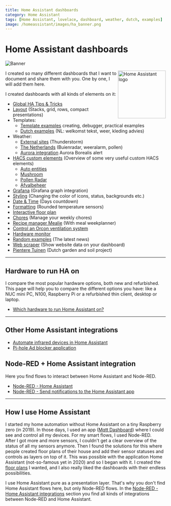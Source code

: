 ```yaml
---
title: Home Assistant dashboards
category: Home Assistant
tags: [Home Assistant, lovelace, dashboard, weather, dutch, examples]
image: /homeassistant/images/ha_banner.png
---
```

# Home Assistant dashboards

![Banner](images/ha_banner.png)

<img style="float:right;height:150px" src="images/home_assistant_logo.png" alt="Home Assistant logo" >

I created so many different dashboards that I want to document and share them with you.
One by one, I will add them here.

I created dashboards with all kinds of elements on it:
* [Global HA Tips & Tricks](homeassistant_tips_tricks)
* [Layout](homeassistant_dashboard_layout) (Stacks, grid, rows, compact presentations)
* Templates:
  * [Template examples](homeassistant_templates) creating, debugger, practical examples 
  * [Dutch examples](homeassistant_dashboard_templates_nl) (NL: welkomst tekst, weer, kleding advies)
* Weather:
  * [External sites](homeassistant_dashboard_weather) (Thunderstorm)
  * [The Netherlands](homeassistant_dashboard_weather_nl) (Buienradar, weeralarm, pollen)
  * [Aurora integration](homeassistant_aurora) Aurora Borealis alert
* [HACS custom elements](homeassistant_dashboard_hacs) (Overview of some very useful custom HACS elements)
  * [Auto entities](homeassistant_dashboard_card_auto-entities)
  * [Mushroom](homeassistant_dashboard_card_mushroom)
  * [Pollen Radar](homeassistant_hacs_kleenex.md)
  * [Afvalbeheer](homeassistant_hacs_afvalbeheer)
* [Grafana](homeassistant_dashboard_grafana) (Grafana graph integration)
* [Styling](homeassistant_dashboard_styling) (Changing the color of icons, status, backgrounds etc.)
* [Date & Time](homeassistant_dashboard_date_time) (Days countdown)
* [Formatting](homeassistant_dashboard_formatting) (Rounded temperature sensors)
* [Interactive floor plan](homeassistant_dashboard_floorplan)
* [Chores](homeassistant_dashboard_chores) (Manage your weekly chores)
* [Recipe manager Mealie](homeassistant_dashboard_mealie) (With meal weekplanner)
* [Control an Orcon ventilation system](../esphome/orcon_mechanic_ventilation)
* [Hardware monitor](homeassistant_hardware_monitor)
* [Random examples](homeassistant_dashboard_examples) (The latest news)
* [Web scraper](homeassistant_web_scraper) (Show website data on your dashboard)
* [Pientere Tuinen](homeassistant_dashboard_pientere_tuinen) (Dutch garden and soil project)

---

## Hardware to run HA on

I compare the most popular hardware options, both new and refurbished.
This page will help you to compare the different options you have: 
like a NUC mini PC, N100, Raspberry Pi or a refurbished thin client, desktop or laptop. 

* [Which hardware to run Home Assistant on?](homeassistant_hardware)

---
## Other Home Assistant integrations

* [Automate infrared devices in Home Assistant](../zigbee/smart_infrared_transmitter_receiver)
* [Pi-hole Ad blocker application](/pihole)

## Node-RED + Home Assistant integration

Here you find flows to interact between Home Assistant and Node-RED.

* [Node-RED - Home Assistant](/node-red/node-red_home-assistant)
* [Node-RED - Send notifications to the Home Assistant app](/node-red/node-red_home-assistant_notifications)

---
## How I use Home Assistant

I started my home automation without Home Assistant on a tiny Raspberry zero (in 2019). 
In those days, I used an app ([Mqtt Dashboard](https://play.google.com/store/apps/details?id=com.app.vetru.mqttdashboard)) where I could see and control all my devices. 
For my smart flows, I used Node-RED.  
After I got more and more sensors, I couldn't get a clear overview of the status of all my sensors anymore.
Then I found the solutions for this where people created floor plans of their house and add their sensor statuses and controls as layers on top of it. 
This was possible with the application Home Assistant (not-so-famous yet in 2020) and so I began with it. 
I created the [floor plans](homeassistant_dashboard_floorplan) I wanted, and I also really liked the dashboards with their endless possibilities.

I use Home Assistant pure as a presentation layer. That's why you don't find Home Assistant flows here, but only Node-RED flows.
In the [Node-RED - Home Assistant integrations](../node-red/node-red_home-assistant) section you find all kinds of integrations between Node-RED and Home Assistant.
